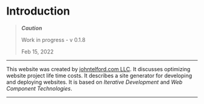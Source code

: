# Introduction

> ***Caution***
> 
> Work in progress - v 0.1.8
> 
> Feb 15, 2022

---

This website was created by [johntelford.com LLC](company.md). It discusses optimizing website project life time costs. It describes a site generator for developing and deploying websites. It is based on *Iterative Development* and *Web Component Technologies*.

---

